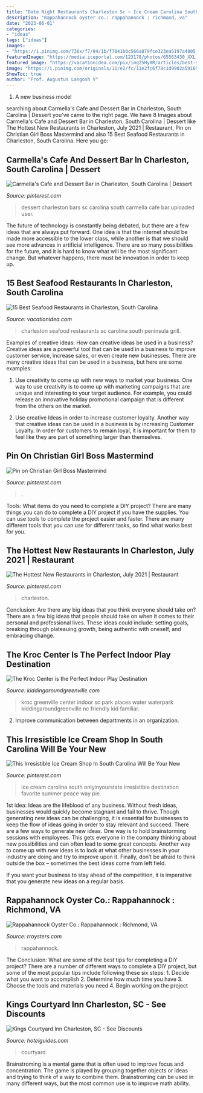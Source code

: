 ```yaml
---
title: "Date Night Restaurants Charleston Sc ~ Ice Cream Carolina South Onlyinyourstate Irresistible Destination Favorite Summer Peace Way Pie"
description: "Rappahannock oyster co.: rappahannock : richmond, va"
date: "2023-06-01"
categories:
- "ideas"
tags: ["ideas"]
images:
- "https://i.pinimg.com/736x/f7/04/1b/f7041b0c566a879fce323ea5197a4005.jpg"
featuredImage: "https://media.iceportal.com/123178/photos/65563430_XXL.jpg"
featured_image: "https://vacationidea.com/pix/img25Hy8R/articles/best-seafood-restaurants-in-charleston-south-carolina_g13_mobi.jpg"
image: "https://i.pinimg.com/originals/11/e2/fc/11e2fc6f78c1d9902a591657ba6afd19.jpg"
ShowToc: true
author: "Prof. Augustus Langosh V"
---
```



1. A new business model 

	

		
searching about Carmella&#039;s Cafe and Dessert Bar in Charleston, South Carolina | Dessert you've came to the right page. We have 8 Images about Carmella&#039;s Cafe and Dessert Bar in Charleston, South Carolina | Dessert like The Hottest New Restaurants in Charleston, July 2021 | Restaurant, Pin on Christian Girl Boss Mastermind and also 15 Best Seafood Restaurants in Charleston, South Carolina. Here you go:
		
    
## Carmella&#039;s Cafe And Dessert Bar In Charleston, South Carolina | Dessert

<img loading=lazy src="https://i.pinimg.com/originals/c4/c9/4f/c4c94f69a66d32961443a3faf2af6ee1.jpg" onerror="this.onerror=null;this.src='https://tse1.mm.bing.net/th?id=OIP.-7oTSibv6N2lHf3d1_ll6QHaJ4&amp;pid=15.1';" alt="Carmella&#039;s Cafe and Dessert Bar in Charleston, South Carolina | Dessert">

_Source: pinterest.com_

>dessert charleston bars sc carolina south carmella cafe bar uploaded user. 

	

The future of technology is constantly being debated, but there are a few ideas that are always put forward. One idea is that the internet should be made more accessible to the lower class, while another is that we should see more advances in artificial intelligence. There are so many possibilities for the future, and it is hard to know what will be the most significant change. But whatever happens, there must be innovation in order to keep up.

    
## 15 Best Seafood Restaurants In Charleston, South Carolina

<img loading=lazy src="https://vacationidea.com/pix/img25Hy8R/articles/best-seafood-restaurants-in-charleston-south-carolina_g13_mobi.jpg" onerror="this.onerror=null;this.src='https://tse2.mm.bing.net/th?id=OIP.8XODBpU5VDIAeIc1xsOzpwHaHa&amp;pid=15.1';" alt="15 Best Seafood Restaurants in Charleston, South Carolina">

_Source: vacationidea.com_

>charleston seafood restaurants sc carolina south peninsula grill. 

	

Examples of creative ideas: How can creative ideas be used in a business?
Creative ideas are a powerful tool that can be used in a business to improve customer service, increase sales, or even create new businesses. There are many creative ideas that can be used in a business, but here are some examples:
1. Use creativity to come up with new ways to market your business. One way to use creativity is to come up with marketing campaigns that are unique and interesting to your target audience. For example, you could release an innovative holiday promotional campaign that is different from the others on the market.

2. Use creative Ideas in order to increase customer loyalty. Another way that creative ideas can be used in a business is by increasing Customer Loyalty. In order for customers to remain loyal, it is important for them to feel like they are part of something larger than themselves.

    
## Pin On Christian Girl Boss Mastermind

<img loading=lazy src="https://i.pinimg.com/originals/a7/aa/6e/a7aa6e742eeabd77a7fbef32a1d60559.jpg" onerror="this.onerror=null;this.src='https://tse2.mm.bing.net/th?id=OIP.XuMM_XE9sVb6vweUIbtO-QHaKX&amp;pid=15.1';" alt="Pin on Christian Girl Boss Mastermind">

_Source: pinterest.com_

>. 

	

Tools: What items do you need to complete a DIY project?
There are many things you can do to complete a DIY project if you have the supplies. You can use tools to complete the project easier and faster. There are many different tools that you can use for different tasks, so find what works best for you.

    
## The Hottest New Restaurants In Charleston, July 2021 | Restaurant

<img loading=lazy src="https://i.pinimg.com/736x/f7/04/1b/f7041b0c566a879fce323ea5197a4005.jpg" onerror="this.onerror=null;this.src='https://tse3.mm.bing.net/th?id=OIP.d_MgP3bMRu-Qbl6bTXcKIQHaFj&amp;pid=15.1';" alt="The Hottest New Restaurants in Charleston, July 2021 | Restaurant">

_Source: pinterest.com_

>charleston. 

	

Conclusion: Are there any big ideas that you think everyone should take on?
There are a few big ideas that people should take on when it comes to their personal and professional lives. These ideas could include: setting goals, breaking through plateauing growth, being authentic with oneself, and embracing change.

    
## The Kroc Center Is The Perfect Indoor Play Destination

<img loading=lazy src="https://kiddingaroundgreenville.com/wp-content/uploads/2015/04/Kroc-Center-Greenville-SC.jpg" onerror="this.onerror=null;this.src='https://tse3.mm.bing.net/th?id=OIP.h4NHg6W4kmgIbrgQCfbfnAHaFp&amp;pid=15.1';" alt="The Kroc Center is the Perfect Indoor Play Destination">

_Source: kiddingaroundgreenville.com_

>kroc greenville center indoor sc park places water waterpark kiddingaroundgreenville nc friendly kid familiar. 

	

2. Improve communication between departments in an organization.

    
## This Irresistible Ice Cream Shop In South Carolina Will Be Your New

<img loading=lazy src="https://i.pinimg.com/originals/11/e2/fc/11e2fc6f78c1d9902a591657ba6afd19.jpg" onerror="this.onerror=null;this.src='https://tse1.mm.bing.net/th?id=OIP.SfMkk3F-B3e-YPDhtpnVfAHaJ3&amp;pid=15.1';" alt="This Irresistible Ice Cream Shop In South Carolina Will Be Your New">

_Source: pinterest.com_

>ice cream carolina south onlyinyourstate irresistible destination favorite summer peace way pie. 

	

1st idea:
Ideas are the lifeblood of any business. Without fresh ideas, businesses would quickly become stagnant and fail to thrive. Though generating new ideas can be challenging, it is essential for businesses to keep the flow of ideas going in order to stay relevant and succeed.
There are a few ways to generate new ideas. One way is to hold brainstorming sessions with employees. This gets everyone in the company thinking about new possibilities and can often lead to some great concepts. Another way to come up with new ideas is to look at what other businesses in your industry are doing and try to improve upon it. Finally, don’t be afraid to think outside the box – sometimes the best ideas come from left field.

If you want your business to stay ahead of the competition, it is imperative that you generate new ideas on a regular basis.

    
## Rappahannock Oyster Co.: Rappahannock : Richmond, VA

<img loading=lazy src="https://www.rroysters.com/mm5/graphics/00000001/1/banner-rva-1300.jpg" onerror="this.onerror=null;this.src='https://tse4.mm.bing.net/th?id=OIP.Zl8-rdxwFhYwmTAFp9NaOQHaC0&amp;pid=15.1';" alt="Rappahannock Oyster Co.: Rappahannock : Richmond, VA">

_Source: rroysters.com_

>rappahannock. 

	

The Conclusion: What are some of the best tips for completing a DIY project?
There are a number of different ways to complete a DIY project, but some of the most popular tips include following these six steps: 1. Decide what you want to accomplish 2. Determine how much time you have 3. Choose the tools and materials you need 4. Begin working on the project 
    
## Kings Courtyard Inn Charleston, SC - See Discounts

<img loading=lazy src="https://media.iceportal.com/123178/photos/65563430_XXL.jpg" onerror="this.onerror=null;this.src='https://tse3.mm.bing.net/th?id=OIP.eBIXXm5Ya03l_06UOcBDqgHaFj&amp;pid=15.1';" alt="Kings Courtyard Inn Charleston, SC - See Discounts">

_Source: hotelguides.com_

>courtyard. 

	

Brainstroming is a mental game that is often used to improve focus and concentration. The game is played by grouping together objects or ideas and trying to think of a way to combine them. Brainstroming can be used in many different ways, but the most common use is to improve math ability.


